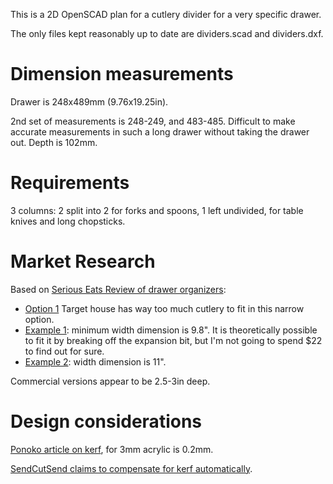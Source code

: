 This is a 2D OpenSCAD plan for a cutlery divider for a very specific drawer.

The only files kept reasonably up to date are dividers.scad and dividers.dxf.

# Dimension measurements

Drawer is 248x489mm (9.76x19.25in).

2nd set of measurements is 248-249, and 483-485. Difficult to make accurate measurements in such a long drawer without taking the drawer out.
Depth is 102mm.

# Requirements

3 columns: 2 split into 2 for forks and spoons, 1 left undivided, for table knives and long chopsticks.

# Market Research

Based on [Serious Eats Review of drawer organizers](https://www.seriouseats.com/best-kitchen-drawer-organizers-8421933):

- [Option 1](https://www.amazon.com/Joseph-85119-DrawerStore-Organizer-Silverware/dp/B072R6CLRC/) Target house has way too much cutlery to fit in this narrow option.
- [Example 1](https://www.amazon.com/dp/B09B1CZVWR/): minimum width dimension is 9.8". It is theoretically possible to fit it by breaking off the expansion bit, but I'm not going to spend $22 to find out for sure.
- [Example 2](https://www.amazon.com/dp/B007B8RKJI): width dimension is 11".

Commercial versions appear to be 2.5-3in deep.

# Design considerations

[Ponoko article on kerf](https://help.ponoko.com/en/articles/4442594-how-much-material-does-the-laser-burn-away), for 3mm acrylic is 0.2mm.

[SendCutSend claims to compensate for kerf automatically](https://sendcutsend.com/blog/what-is-kerf-in-laser-cutting/).
